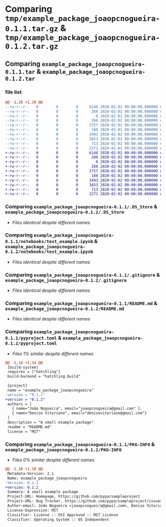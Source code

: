 # Comparing `tmp/example_package_joaopcnogueira-0.1.1.tar.gz` & `tmp/example_package_joaopcnogueira-0.1.2.tar.gz`

## Comparing `example_package_joaopcnogueira-0.1.1.tar` & `example_package_joaopcnogueira-0.1.2.tar`

### file list

```diff
@@ -1,10 +1,10 @@
--rw-r--r--   0        0        0     6148 2020-02-02 00:00:00.000000 example_package_joaopcnogueira-0.1.1/.DS_Store
--rw-r--r--   0        0        0      266 2020-02-02 00:00:00.000000 example_package_joaopcnogueira-0.1.1/Makefile
--rw-r--r--   0        0        0        0 2020-02-02 00:00:00.000000 example_package_joaopcnogueira-0.1.1/example_package_joaopcnogueira/__init__.py
--rw-r--r--   0        0        0      266 2020-02-02 00:00:00.000000 example_package_joaopcnogueira-0.1.1/example_package_joaopcnogueira/example.py
--rw-r--r--   0        0        0     2757 2020-02-02 00:00:00.000000 example_package_joaopcnogueira-0.1.1/notebooks/test_example.ipynb
--rw-r--r--   0        0        0      188 2020-02-02 00:00:00.000000 example_package_joaopcnogueira-0.1.1/tests/test_example.py
--rw-r--r--   0        0        0     3493 2020-02-02 00:00:00.000000 example_package_joaopcnogueira-0.1.1/.gitignore
--rw-r--r--   0        0        0     1653 2020-02-02 00:00:00.000000 example_package_joaopcnogueira-0.1.1/README.md
--rw-r--r--   0        0        0      713 2020-02-02 00:00:00.000000 example_package_joaopcnogueira-0.1.1/pyproject.toml
--rw-r--r--   0        0        0     2271 2020-02-02 00:00:00.000000 example_package_joaopcnogueira-0.1.1/PKG-INFO
+-rw-r--r--   0        0        0     6148 2020-02-02 00:00:00.000000 example_package_joaopcnogueira-0.1.2/.DS_Store
+-rw-r--r--   0        0        0      280 2020-02-02 00:00:00.000000 example_package_joaopcnogueira-0.1.2/Makefile
+-rw-r--r--   0        0        0        0 2020-02-02 00:00:00.000000 example_package_joaopcnogueira-0.1.2/example_package_joaopcnogueira/__init__.py
+-rw-r--r--   0        0        0      266 2020-02-02 00:00:00.000000 example_package_joaopcnogueira-0.1.2/example_package_joaopcnogueira/example.py
+-rw-r--r--   0        0        0     2757 2020-02-02 00:00:00.000000 example_package_joaopcnogueira-0.1.2/notebooks/test_example.ipynb
+-rw-r--r--   0        0        0      188 2020-02-02 00:00:00.000000 example_package_joaopcnogueira-0.1.2/tests/test_example.py
+-rw-r--r--   0        0        0     3493 2020-02-02 00:00:00.000000 example_package_joaopcnogueira-0.1.2/.gitignore
+-rw-r--r--   0        0        0     1653 2020-02-02 00:00:00.000000 example_package_joaopcnogueira-0.1.2/README.md
+-rw-r--r--   0        0        0      713 2020-02-02 00:00:00.000000 example_package_joaopcnogueira-0.1.2/pyproject.toml
+-rw-r--r--   0        0        0     2271 2020-02-02 00:00:00.000000 example_package_joaopcnogueira-0.1.2/PKG-INFO
```

### Comparing `example_package_joaopcnogueira-0.1.1/.DS_Store` & `example_package_joaopcnogueira-0.1.2/.DS_Store`

 * *Files identical despite different names*

### Comparing `example_package_joaopcnogueira-0.1.1/notebooks/test_example.ipynb` & `example_package_joaopcnogueira-0.1.2/notebooks/test_example.ipynb`

 * *Files identical despite different names*

### Comparing `example_package_joaopcnogueira-0.1.1/.gitignore` & `example_package_joaopcnogueira-0.1.2/.gitignore`

 * *Files identical despite different names*

### Comparing `example_package_joaopcnogueira-0.1.1/README.md` & `example_package_joaopcnogueira-0.1.2/README.md`

 * *Files identical despite different names*

### Comparing `example_package_joaopcnogueira-0.1.1/pyproject.toml` & `example_package_joaopcnogueira-0.1.2/pyproject.toml`

 * *Files 1% similar despite different names*

```diff
@@ -1,14 +1,14 @@
 [build-system]
 requires = ["hatchling"]
 build-backend = "hatchling.build"
 
 [project]
 name = "example_package_joaopcnogueira"
-version = "0.1.1"
+version = "0.1.2"
 authors = [
   { name="João Nogueira", email="joaopcnogueira@gmail.com" },
   { name="Denise Vitoriano", email="denisevitoriano@gmail.com"}
 ]
 description = "A small example package"
 readme = "README.md"
 license = "MIT"
```

### Comparing `example_package_joaopcnogueira-0.1.1/PKG-INFO` & `example_package_joaopcnogueira-0.1.2/PKG-INFO`

 * *Files 0% similar despite different names*

```diff
@@ -1,10 +1,10 @@
 Metadata-Version: 2.1
 Name: example_package_joaopcnogueira
-Version: 0.1.1
+Version: 0.1.2
 Summary: A small example package
 Project-URL: Homepage, https://github.com/pypa/sampleproject
 Project-URL: Bug Tracker, https://github.com/pypa/sampleproject/issues
 Author-email: João Nogueira <joaopcnogueira@gmail.com>, Denise Vitoriano <denisevitoriano@gmail.com>
 License-Expression: MIT
 Classifier: License :: OSI Approved :: MIT License
 Classifier: Operating System :: OS Independent
```

